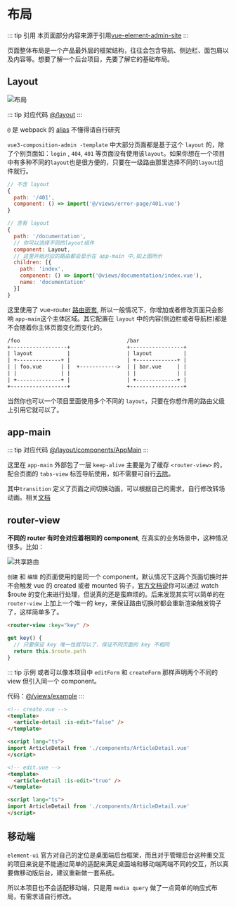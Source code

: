 # 布局

::: tip 引用
本页面部分内容来源于引用[vue-element-admin-site](https://panjiachen.github.io/vue-element-admin-site/zh/guide/essentials/layout.html)
:::

页面整体布局是一个产品最外层的框架结构，往往会包含导航、侧边栏、面包屑以及内容等。想要了解一个后台项目，先要了解它的基础布局。

## Layout

<img :src="$withBase('/images/layout.png')" alt="布局">

::: tip 对应代码
[@/layout](https://github.com/rcyj-FED/vue3-composition-admin/tree/master/src/layout)
:::

`@` 是 webpack 的 [alias](https://webpack.js.org/configuration/resolve/#resolve-alias) 不懂得请自行研究

`vue3-composition-admin -template` 中大部分页面都是基于这个 `layout` 的，除了个别页面如：`login` , `404`, `401` 等页面没有使用该`layout`。如果你想在一个项目中有多种不同的`layout`也是很方便的，只要在一级路由那里选择不同的`layout`组件就行。

```js
// 不含 layout
{
  path: '/401',
  component: () => import('@/views/error-page/401.vue')
}

// 含有 layout
{
  path: '/documentation',
  // 你可以选择不同的layout组件
  component: Layout,
  // 这里开始对应的路由都会显示在 app-main 中,如上图所示
  children: [{
    path: 'index',
    component: () => import('@views/documentation/index.vue'),
    name: 'documentation'
  }]
}
```

这里使用了 vue-router [路由嵌套](https://router.vuejs.org/zh/guide/essentials/nested-routes.html), 所以一般情况下，你增加或者修改页面只会影响 `app-main`这个主体区域。其它配置在 `layout` 中的内容(侧边栏或者导航栏)都是不会随着你主体页面变化而变化的。

```txt
/foo                                  /bar
+------------------+                  +-----------------+
| layout           |                  | layout          |
| +--------------+ |                  | +-------------+ |
| | foo.vue      | |  +------------>  | | bar.vue     | |
| |              | |                  | |             | |
| +--------------+ |                  | +-------------+ |
+------------------+                  +-----------------+
```

当然你也可以一个项目里面使用多个不同的 `layout`，只要在你想作用的路由父级上引用它就可以了。

## app-main

::: tip 对应代码
[@/layout/components/AppMain](https://github.com/rcyj-FED/vue3-composition-admin/blob/master/src/layout/components/AppMain.vue)
:::

这里在 `app-main` 外部包了一层 `keep-alive` 主要是为了缓存 `<router-view>` 的，配合页面的 `tabs-view` 标签导航使用，如不需要可自行[去除](tags-view.md)。

其中`transition` 定义了页面之间切换动画，可以根据自己的需求，自行修改转场动画。相关[文档](https://cn.vuejs.org/v2/guide/transitions.html)

## router-view

**不同的 router 有时会对应着相同的 component**, 在真实的业务场景中，这种情况很多。比如：

<img :src="$withBase('/images/share-router.jpeg')" alt="共享路由">

`创建` 和 `编辑` 的页面使用的是同一个 component，默认情况下这两个页面切换时并不会触发 vue 的 created 或者 mounted 钩子，[官方文档说](https://router.vuejs.org/zh/guide/advanced/data-fetching.html#%E6%95%B0%E6%8D%AE%E8%8E%B7%E5%8F%96)你可以通过 watch $route 的变化来进行处理，但说真的还是蛮麻烦的。后来发现其实可以简单的在 `router-view` 上加上一个唯一的 key，来保证路由切换时都会重新渲染触发钩子了，这样简单多了。

```html
<router-view :key="key" />
```

```js
get key() {
  // 只要保证 key 唯一性就可以了，保证不同页面的 key 不相同
  return this.$route.path
}
```

::: tip 示例
或者可以像本项目中 `editForm` 和 `createForm` 那样声明两个不同的 view 但引入同一个 component。

代码：[@/views/example](https://github.com/rcyj-FED/vue3-composition-admin/tree/master/src/views/example)
:::

```html
<!-- create.vue -->
<template>
  <article-detail :is-edit="false" />
</template>

<script lang="ts">
import ArticleDetail from './components/ArticleDetail.vue'
</script>

<!-- edit.vue -->
<template>
  <article-detail :is-edit="true" />
</template>

<script lang="ts">
import ArticleDetail from './components/ArticleDetail.vue'
</script>
```

## 移动端

`element-ui` 官方对自己的定位是桌面端后台框架，而且对于管理后台这种重交互的项目来说是不能通过简单的适配来满足桌面端和移动端两端不同的交互，所以真要做移动版后台，建议重新做一套系统。

所以本项目也不会适配移动端，只是用 `media query` 做了一点简单的响应式布局，有需求请自行修改。
